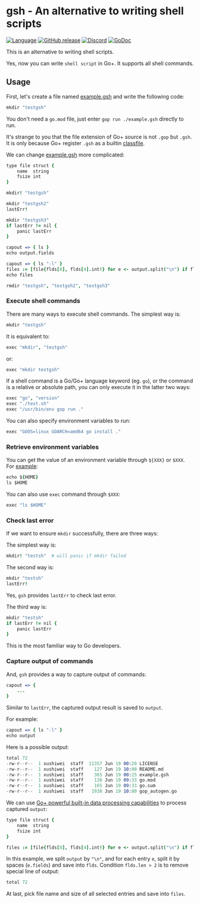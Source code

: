 gsh - An alternative to writing shell scripts
======

[![Language](https://img.shields.io/badge/language-Go+-blue.svg)](https://github.com/goplus/gop)
[![GitHub release](https://img.shields.io/github/v/tag/goplus/gop.svg?label=Go%2b+release)](https://github.com/goplus/gop/releases)
[![Discord](https://img.shields.io/badge/Discord-online-success.svg?logo=discord&logoColor=white)](https://discord.gg/mYjWCJDcAr)
[![GoDoc](https://pkg.go.dev/badge/github.com/qiniu/x/gsh.svg)](https://pkg.go.dev/github.com/qiniu/x/gsh)

This is an alternative to writing shell scripts.

Yes, now you can write `shell script` in Go+. It supports all shell commands.


## Usage

First, let's create a file named [example.gsh](demo/hello/example.gsh) and write the following code:

```coffee
mkdir "testgsh"
```

You don't need a `go.mod` file, just enter `gop run ./example.gsh` directly to run.

It's strange to you that the file extension of Go+ source is not `.gop` but `.gsh`. It is only because Go+ register `.gsh` as a builtin [classfile](https://github.com/goplus/gop/blob/main/doc/classfile.md).

We can change [example.gsh](demo/example/example.gsh) more complicated:

```coffee
type file struct {
	name  string
	fsize int
}

mkdir! "testgsh"

mkdir "testgsh2"
lastErr!

mkdir "testgsh3"
if lastErr != nil {
	panic lastErr
}

capout => { ls }
echo output.fields

capout => { ls "-l" }
files := [file{flds[8], flds[4].int!} for e <- output.split("\n") if flds := e.fields; flds.len > 2]
echo files

rmdir "testgsh", "testgsh2", "testgsh3"
```


### Execute shell commands

There are many ways to execute shell commands. The simplest way is:

```coffee
mkdir "testgsh"
```

It is equivalent to:

```coffee
exec "mkdir", "testgsh"
```

or:

```coffee
exec "mkdir testgsh"
```

If a shell command is a Go/Go+ language keyword (eg. `go`), or the command is a relative or absolute path, you can only execute it in the latter two ways:

```coffee
exec "go", "version"
exec "./test.sh"
exec "/usr/bin/env gop run ."
```

You can also specify environment variables to run:

```coffee
exec "GOOS=linux GOARCH=amd64 go install ."
```


### Retrieve environment variables

You can get the value of an environment variable through `${XXX}` or `$XXX`. For [example](demo/envvar/example.gsh):

```coffee
echo ${HOME}
ls $HOME
```

You can also use `exec` command through `$XXX`:

```coffee
exec "ls $HOME"
```


### Check last error

If we want to ensure `mkdir` successfully, there are three ways:

The simplest way is:

```coffee
mkdir! "testsh"  # will panic if mkdir failed
```

The second way is:

```coffee
mkdir "testsh"
lastErr!
```

Yes, `gsh` provides `lastErr` to check last error.

The third way is:

```coffee
mkdir "testsh"
if lastErr != nil {
    panic lastErr
}
```

This is the most familiar way to Go developers.


### Capture output of commands

And, `gsh` provides a way to capture output of commands:

```coffee
capout => {
    ...
}
```

Similar to `lastErr`, the captured output result is saved to `output`.

For example:

```coffee
capout => { ls "-l" }
echo output
```

Here is a possible output:

```s
total 72
-rw-r--r--  1 xushiwei  staff  11357 Jun 19 00:20 LICENSE
-rw-r--r--  1 xushiwei  staff    127 Jun 19 10:00 README.md
-rw-r--r--  1 xushiwei  staff    365 Jun 19 00:25 example.gsh
-rw-r--r--  1 xushiwei  staff    126 Jun 19 09:33 go.mod
-rw-r--r--  1 xushiwei  staff    165 Jun 19 09:33 go.sum
-rw-r--r--  1 xushiwei  staff   1938 Jun 19 10:00 gop_autogen.go
```

We can use [Go+ powerful built-in data processing capabilities](https://github.com/goplus/gop/blob/main/doc/docs.md#data-processing) to process captured `output`:

```coffee
type file struct {
	name  string
	fsize int
}

files := [file{flds[8], flds[4].int!} for e <- output.split("\n") if flds := e.fields; flds.len > 2]
```

In this example, we split `output` by `"\n"`, and for each entry `e`, split it by spaces (`e.fields`) and save into `flds`. Condition `flds.len > 2` is to remove special line of output:

```s
total 72
```

At last, pick file name and size of all selected entries and save into `files`.
